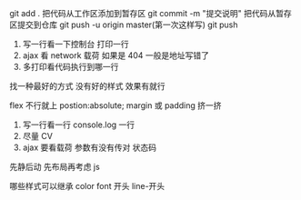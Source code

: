 git add . 把代码从工作区添加到暂存区
git commit -m "提交说明" 把代码从暂存区提交到仓库
git push -u origin master(第一次这样写)
git push

1. 写一行看一下控制台 打印一行
2. ajax 看 network 载荷 如果是 404 一般是地址写错了
3. 多打印看代码执行到哪一行

找一种最好的方式 没有好的样式 效果有就行

flex 不行就上 postion:absolute;
margin 或 padding 挤一挤

1. 写一行看一行 console.log 一行
2. 尽量 CV
3. ajax 要看载荷 参数有没有传对 状态码

先静后动 先布局再考虑 js

哪些样式可以继承 color font 开头 line-开头
